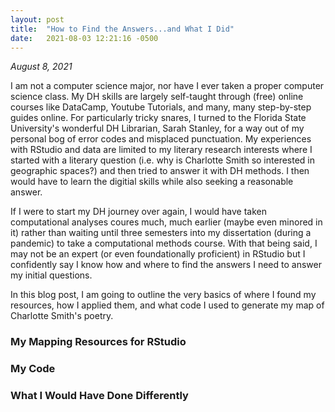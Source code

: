 ```yaml
---
layout: post
title:  "How to Find the Answers...and What I Did"
date:   2021-08-03 12:21:16 -0500
---
```


*August 8, 2021*

I am not a computer science major, nor have I ever taken a proper computer science class. My DH skills are largely self-taught through (free) online courses like DataCamp, Youtube Tutorials, and many, many step-by-step guides online. For particularly tricky snares, I turned to the Florida State University's wonderful DH Librarian, Sarah Stanley, for a way out of my personal bog of error codes and misplaced punctuation. My experiences with RStudio and data are limited to my literary research interests where I started with a literary question (i.e. why is Charlotte Smith so interested in geographic spaces?) and then tried to answer it with DH methods. I then would have to learn the digitial skills while also seeking a reasonable answer. 

If I were to start my DH journey over again, I would have taken computational analyses coures much, much earlier (maybe even minored in it) rather than waiting until three semesters into my dissertation (during a pandemic) to take a computational methods course. With that being said, I may not be an expert (or even foundationally proficient) in RStudio but I confidently say I know how and where to find the answers I need to answer my initial questions. 

In this blog post, I am going to outline the very basics of where I found my resources, how I applied them, and what code I used to generate my map of Charlotte Smith's poetry.
### My Mapping Resources for RStudio



### My Code


### What I Would Have Done Differently